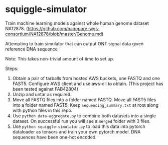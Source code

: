 # squiggle-simulator

Train machine learning models against whole human genome dataset NA12878. (https://github.com/nanopore-wgs-consortium/NA12878/blob/master/Genome.md)

Attempting to train simulator that can output ONT signal data given reference DNA sequence

Note: This takes non-trivial amount of time to set up.

Steps:
1. Obtain a pair of tarballs from hosted AWS buckets, one FASTQ and one FAST5. Configure AWS client and use aws-cli to obtain. (This project has been tested against FAB42804)
2. Unzip and untar as required.
3. Move all FASTQ files into a folder named FASTQ. Move all FAST5 files into a folder named FAST5. Keep `sequencing_summary.txt` at root along with python files in this repo.
4. Use `python data-aggregate.py` to combine both datasets into a single dataset. On successful run you will see a `merged` folder with 3 files.
5. Use `python squiggle-simulator.py` to load this data into pytorch dataloader as tensors and train your own pytorch model. DNA sequences have been one-hot encoded.
